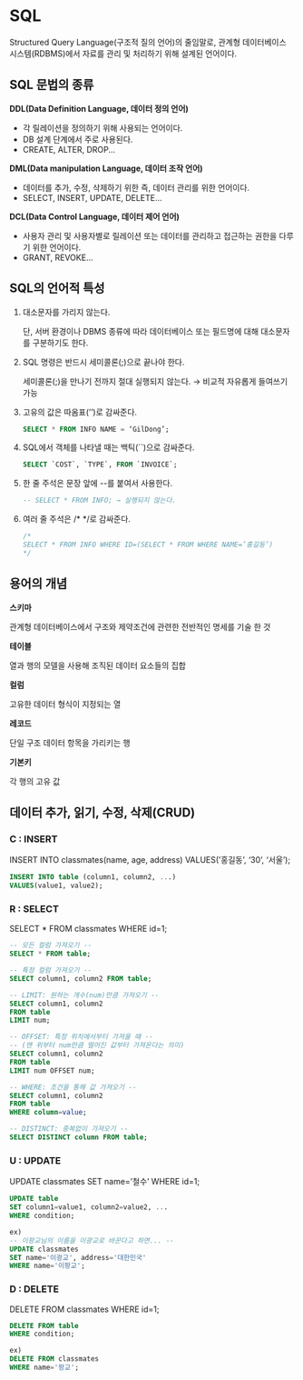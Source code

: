 # SQL

Structured Query Language(구조적 질의 언어)의 줄임말로, 관계형 데이터베이스 시스템(RDBMS)에서 자료를 관리 및 처리하기 위해 설계된 언어이다.

## SQL 문법의 종류

**DDL(Data Definition Language, 데이터 정의 언어)**

- 각 릴레이션을 정의하기 위해 사용되는 언어이다.
- DB 설계 단계에서 주로 사용된다.
- CREATE, ALTER, DROP...

**DML(Data manipulation Language, 데이터 조작 언어)**

- 데이터를 추가, 수정, 삭제하기 위한 즉, 데이터 관리를 위한 언어이다.
- SELECT, INSERT, UPDATE, DELETE...

**DCL(Data Control Language, 데이터 제어 언어)**

- 사용자 관리 및 사용자별로 릴레이션 또는 데이터를 관리하고 접근하는 권한을 다루기 위한 언어이다.
- GRANT, REVOKE...

## SQL의 언어적 특성

1. 대소문자를 가리지 않는다.

   단, 서버 환경이나 DBMS 종류에 따라 데이터베이스 또는 필드명에 대해 대소문자를 구분하기도 한다.

2. SQL 명령은 반드시 세미콜론(;)으로 끝나야 한다.

   세미콜론(;)을 만나기 전까지 절대 실행되지 않는다. → 비교적 자유롭게 들여쓰기 가능

3. 고유의 값은 따옴표(’’)로 감싸준다.

   ```sql
   SELECT * FROM INFO NAME = ‘GilDong’;
   ```

4. SQL에서 객체를 나타낼 때는 백틱(``)으로 감싸준다.

   ```sql
   SELECT `COST`, `TYPE`, FROM `INVOICE`;
   ```

5. 한 줄 주석은 문장 앞에 --를 붙여서 사용한다.

   ```sql
   -- SELECT * FROM INFO; → 실행되지 않는다.
   ```

6. 여러 줄 주석은 /* */로 감싸준다.

   ```sql
   /*
   SELECT * FROM INFO WHERE ID=(SELECT * FROM WHERE NAME=’홍길동’)
   */
   ```

## 용어의 개념

**스키마**

관계형 데이터베이스에서 구조와 제약조건에 관련한 전반적인 명세를 기술 한 것

**테이블**

열과 행의 모델을 사용해 조직된 데이터 요소들의 집합

**컬럼**

고유한 데이터 형식이 지정되는 열

**레코드**

단일 구조 데이터 항목을 가리키는 행

**기본키**

각 행의 고유 값

## 데이터 추가, 읽기, 수정, 삭제(CRUD)

### C : INSERT

INSERT INTO classmates(name, age, address) VALUES(’홍길동’, ‘30’, ‘서울’);

```sql
INSERT INTO table (column1, column2, ...)
VALUES(value1, value2);
```

### R : SELECT

SELECT * FROM classmates WHERE id=1;

```sql
-- 모든 컬럼 가져오기 --
SELECT * FROM table;

-- 특정 컬럼 가져오기 --
SELECT column1, column2 FROM table;

-- LIMIT: 원하는 개수(num)만큼 가져오기 -- 
SELECT column1, column2
FROM table
LIMIT num;

-- OFFSET: 특정 위치에서부터 가져올 때 --
-- (맨 위부터 num만큼 떨어진 값부터 가져온다는 의미)
SELECT column1, column2
FROM table
LIMIT num OFFSET num;

-- WHERE: 조건을 통해 값 가져오기 --
SELECT column1, column2
FROM table
WHERE column=value;

-- DISTINCT: 중복없이 가져오기 -- 
SELECT DISTINCT column FROM table;
```

### U : UPDATE

UPDATE classmates SET name=’철수’ WHERE id=1;

```sql
UPDATE table
SET column1=value1, column2=value2, ...
WHERE condition;

ex)
-- 이팡교님의 이름을 이광교로 바꾼다고 하면... --
UPDATE classmates
SET name='이광교', address='대한민국'
WHERE name='이팡교';
```

### D : DELETE

DELETE FROM classmates WHERE id=1;

```sql
DELETE FROM table
WHERE condition;

ex)
DELETE FROM classmates
WHERE name='팡교';
```

